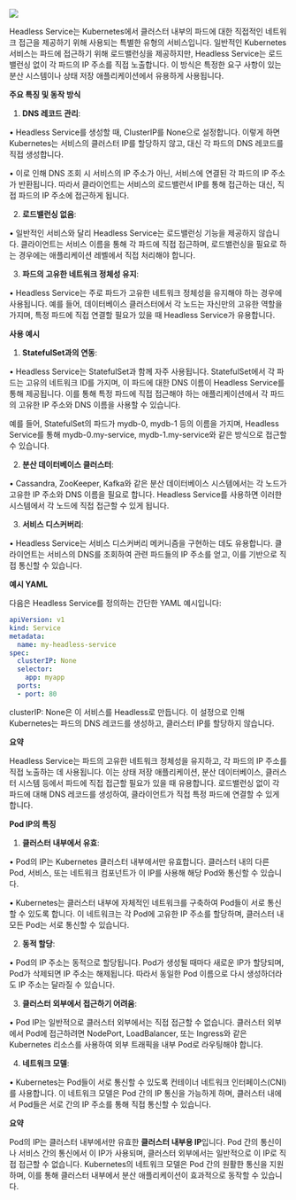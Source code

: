 ![](www.udemy.com_course_certified-kubernetes-application-developer_learn_lecture_17478616%20(3).png)

Headless Service는 Kubernetes에서 클러스터 내부의 파드에 대한 직접적인 네트워크 접근을 제공하기 위해 사용되는 특별한 유형의 서비스입니다. 일반적인 Kubernetes 서비스는 파드에 접근하기 위해 로드밸런싱을 제공하지만, Headless Service는 로드밸런싱 없이 각 파드의 IP 주소를 직접 노출합니다. 이 방식은 특정한 요구 사항이 있는 분산 시스템이나 상태 저장 애플리케이션에서 유용하게 사용됩니다.

  

**주요 특징 및 동작 방식**

  

1. **DNS 레코드 관리**:

• Headless Service를 생성할 때, ClusterIP를 None으로 설정합니다. 이렇게 하면 Kubernetes는 서비스의 클러스터 IP를 할당하지 않고, 대신 각 파드의 DNS 레코드를 직접 생성합니다.

• 이로 인해 DNS 조회 시 서비스의 IP 주소가 아닌, 서비스에 연결된 각 파드의 IP 주소가 반환됩니다. 따라서 클라이언트는 서비스의 로드밸런서 IP를 통해 접근하는 대신, 직접 파드의 IP 주소에 접근하게 됩니다.

2. **로드밸런싱 없음**:

• 일반적인 서비스와 달리 Headless Service는 로드밸런싱 기능을 제공하지 않습니다. 클라이언트는 서비스 이름을 통해 각 파드에 직접 접근하며, 로드밸런싱을 필요로 하는 경우에는 애플리케이션 레벨에서 직접 처리해야 합니다.

3. **파드의 고유한 네트워크 정체성 유지**:

• Headless Service는 주로 파드가 고유한 네트워크 정체성을 유지해야 하는 경우에 사용됩니다. 예를 들어, 데이터베이스 클러스터에서 각 노드는 자신만의 고유한 역할을 가지며, 특정 파드에 직접 연결할 필요가 있을 때 Headless Service가 유용합니다.

  

**사용 예시**

  

1. **StatefulSet과의 연동**:

• Headless Service는 StatefulSet과 함께 자주 사용됩니다. StatefulSet에서 각 파드는 고유의 네트워크 ID를 가지며, 이 파드에 대한 DNS 이름이 Headless Service를 통해 제공됩니다. 이를 통해 특정 파드에 직접 접근해야 하는 애플리케이션에서 각 파드의 고유한 IP 주소와 DNS 이름을 사용할 수 있습니다.

예를 들어, StatefulSet의 파드가 mydb-0, mydb-1 등의 이름을 가지며, Headless Service를 통해 mydb-0.my-service, mydb-1.my-service와 같은 방식으로 접근할 수 있습니다.

2. **분산 데이터베이스 클러스터**:

• Cassandra, ZooKeeper, Kafka와 같은 분산 데이터베이스 시스템에서는 각 노드가 고유한 IP 주소와 DNS 이름을 필요로 합니다. Headless Service를 사용하면 이러한 시스템에서 각 노드에 직접 접근할 수 있게 됩니다.

3. **서비스 디스커버리**:

• Headless Service는 서비스 디스커버리 메커니즘을 구현하는 데도 유용합니다. 클라이언트는 서비스의 DNS를 조회하여 관련 파드들의 IP 주소를 얻고, 이를 기반으로 직접 통신할 수 있습니다.



**예시 YAML**

다음은 Headless Service를 정의하는 간단한 YAML 예시입니다:

```yml
apiVersion: v1
kind: Service
metadata:
  name: my-headless-service
spec:
  clusterIP: None
  selector:
    app: myapp
  ports:
  - port: 80
```

clusterIP: None은 이 서비스를 Headless로 만듭니다. 이 설정으로 인해 Kubernetes는 파드의 DNS 레코드를 생성하고, 클러스터 IP를 할당하지 않습니다.

  

**요약**

Headless Service는 파드의 고유한 네트워크 정체성을 유지하고, 각 파드의 IP 주소를 직접 노출하는 데 사용됩니다. 이는 상태 저장 애플리케이션, 분산 데이터베이스, 클러스터 시스템 등에서 파드에 직접 접근할 필요가 있을 때 유용합니다. 로드밸런싱 없이 각 파드에 대해 DNS 레코드를 생성하여, 클라이언트가 직접 특정 파드에 연결할 수 있게 합니다.


  

**Pod IP의 특징**

1. **클러스터 내부에서 유효**:

• Pod의 IP는 Kubernetes 클러스터 내부에서만 유효합니다. 클러스터 내의 다른 Pod, 서비스, 또는 네트워크 컴포넌트가 이 IP를 사용해 해당 Pod와 통신할 수 있습니다.

• Kubernetes는 클러스터 내부에 자체적인 네트워크를 구축하여 Pod들이 서로 통신할 수 있도록 합니다. 이 네트워크는 각 Pod에 고유한 IP 주소를 할당하며, 클러스터 내 모든 Pod는 서로 통신할 수 있습니다.

2. **동적 할당**:

• Pod의 IP 주소는 동적으로 할당됩니다. Pod가 생성될 때마다 새로운 IP가 할당되며, Pod가 삭제되면 IP 주소는 해제됩니다. 따라서 동일한 Pod 이름으로 다시 생성하더라도 IP 주소는 달라질 수 있습니다.

3. **클러스터 외부에서 접근하기 어려움**:

• Pod IP는 일반적으로 클러스터 외부에서는 직접 접근할 수 없습니다. 클러스터 외부에서 Pod에 접근하려면 NodePort, LoadBalancer, 또는 Ingress와 같은 Kubernetes 리소스를 사용하여 외부 트래픽을 내부 Pod로 라우팅해야 합니다.

4. **네트워크 모델**:

• Kubernetes는 Pod들이 서로 통신할 수 있도록 컨테이너 네트워크 인터페이스(CNI)를 사용합니다. 이 네트워크 모델은 Pod 간의 IP 통신을 가능하게 하며, 클러스터 내에서 Pod들은 서로 간의 IP 주소를 통해 직접 통신할 수 있습니다.

  

**요약**

  

Pod의 IP는 클러스터 내부에서만 유효한 **클러스터 내부용 IP**입니다. Pod 간의 통신이나 서비스 간의 통신에서 이 IP가 사용되며, 클러스터 외부에서는 일반적으로 이 IP로 직접 접근할 수 없습니다. Kubernetes의 네트워크 모델은 Pod 간의 원활한 통신을 지원하며, 이를 통해 클러스터 내부에서 분산 애플리케이션이 효과적으로 동작할 수 있습니다.